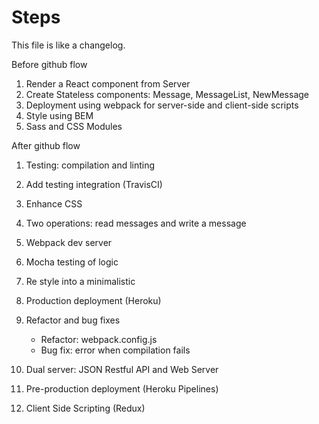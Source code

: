 # Steps

This file is like a changelog.

Before github flow

1. Render a React component from Server
2. Create Stateless components: Message, MessageList, NewMessage
3. Deployment using webpack for server-side and client-side scripts
4. Style using BEM
5. Sass and CSS Modules

After github flow

1. Testing: compilation and linting
2. Add testing integration (TravisCI)
3. Enhance CSS
4. Two operations: read messages and write a message
5. Webpack dev server
6. Mocha testing of logic
7. Re style into a minimalistic
8. Production deployment (Heroku)
9. Refactor and bug fixes
   - Refactor: webpack.config.js
   - Bug fix: error when compilation fails

10. Dual server: JSON Restful API and Web Server
11. Pre-production deployment (Heroku Pipelines)
12. Client Side Scripting (Redux)
